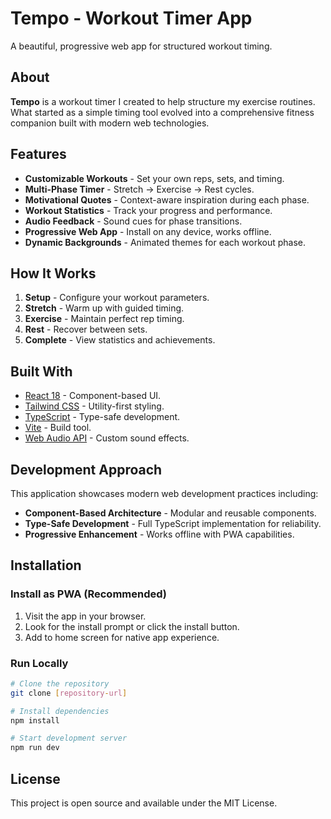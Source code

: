 # Tempo - Workout Timer App

A beautiful, progressive web app for structured workout timing.

## About

**Tempo** is a workout timer I created to help structure my exercise routines. What started as a simple timing tool evolved into a comprehensive fitness companion built with modern web technologies.

## Features

- **Customizable Workouts** - Set your own reps, sets, and timing.
- **Multi-Phase Timer** - Stretch → Exercise → Rest cycles.
- **Motivational Quotes** - Context-aware inspiration during each phase.
- **Workout Statistics** - Track your progress and performance.
- **Audio Feedback** - Sound cues for phase transitions.
- **Progressive Web App** - Install on any device, works offline.
- **Dynamic Backgrounds** - Animated themes for each workout phase.

## How It Works

1. **Setup** - Configure your workout parameters.
2. **Stretch** - Warm up with guided timing.
3. **Exercise** - Maintain perfect rep timing.
4. **Rest** - Recover between sets.
5. **Complete** - View statistics and achievements.

## Built With

- [React 18](https://react.dev) - Component-based UI.
- [Tailwind CSS](https://tailwindcss.com) - Utility-first styling.
- [TypeScript](https://www.typescriptlang.org) - Type-safe development.
- [Vite](https://vitejs.dev) - Build tool.
- [Web Audio API](https://developer.mozilla.org/en-US/docs/Web/API/Web_Audio_API) - Custom sound effects.

## Development Approach

This application showcases modern web development practices including:

- **Component-Based Architecture** - Modular and reusable components.
- **Type-Safe Development** - Full TypeScript implementation for reliability.
- **Progressive Enhancement** - Works offline with PWA capabilities.

## Installation

### Install as PWA (Recommended)
1. Visit the app in your browser.
2. Look for the install prompt or click the install button.
3. Add to home screen for native app experience.

### Run Locally
```bash
# Clone the repository
git clone [repository-url]

# Install dependencies
npm install

# Start development server
npm run dev
```

## License

This project is open source and available under the MIT License.
